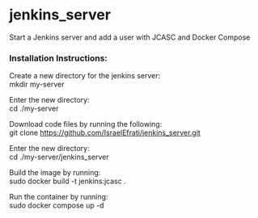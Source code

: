 # jenkins_server
Start a Jenkins server and add a user with JCASC and Docker Compose

### Installation Instructions:
Create a new directory for the jenkins server:      
  mkdir my-server       

Enter the new directory:        
cd ./my-server      

Download code files by running the following:       
git clone https://github.com/IsraelEfrati/jenkins_server.git

Enter the new directory:        
cd ./my-server/jenkins_server

Build the image by running:     
sudo docker build -t jenkins:jcasc .

Run the container by running:       
sudo docker compose up -d

  
